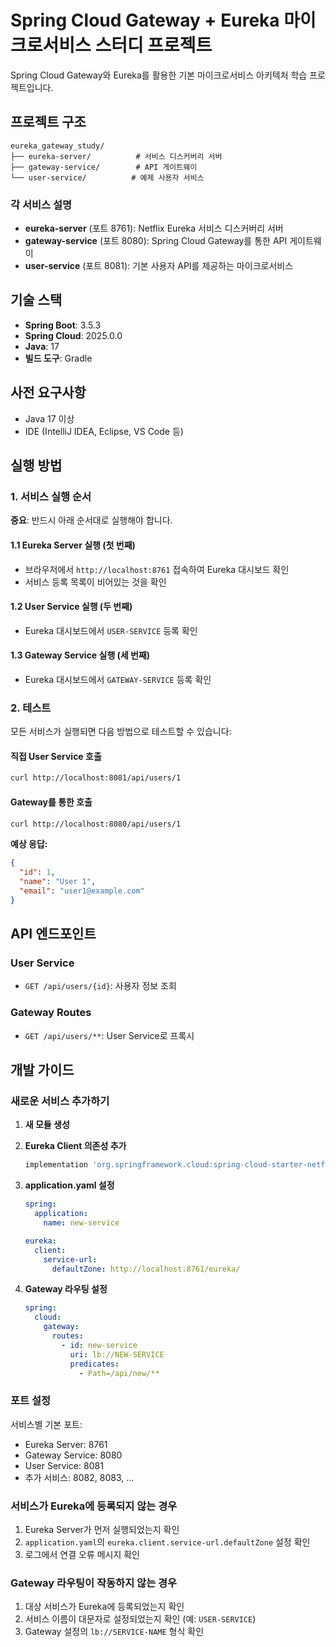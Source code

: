 # Spring Cloud Gateway + Eureka 마이크로서비스 스터디 프로젝트

Spring Cloud Gateway와 Eureka를 활용한 기본 마이크로서비스 아키텍처 학습 프로젝트입니다.

## 프로젝트 구조

```
eureka_gateway_study/
├── eureka-server/          # 서비스 디스커버리 서버
├── gateway-service/        # API 게이트웨이
└── user-service/          # 예제 사용자 서비스
```

### 각 서비스 설명

- **eureka-server** (포트 8761): Netflix Eureka 서비스 디스커버리 서버
- **gateway-service** (포트 8080): Spring Cloud Gateway를 통한 API 게이트웨이
- **user-service** (포트 8081): 기본 사용자 API를 제공하는 마이크로서비스

## 기술 스택

- **Spring Boot**: 3.5.3
- **Spring Cloud**: 2025.0.0
- **Java**: 17
- **빌드 도구**: Gradle

## 사전 요구사항

- Java 17 이상
- IDE (IntelliJ IDEA, Eclipse, VS Code 등)

## 실행 방법

### 1. 서비스 실행 순서

**중요**: 반드시 아래 순서대로 실행해야 합니다.

#### 1.1 Eureka Server 실행 (첫 번째)

- 브라우저에서 `http://localhost:8761` 접속하여 Eureka 대시보드 확인
- 서비스 등록 목록이 비어있는 것을 확인

#### 1.2 User Service 실행 (두 번째)

- Eureka 대시보드에서 `USER-SERVICE` 등록 확인

#### 1.3 Gateway Service 실행 (세 번째)

- Eureka 대시보드에서 `GATEWAY-SERVICE` 등록 확인

### 2. 테스트

모든 서비스가 실행되면 다음 방법으로 테스트할 수 있습니다:

#### 직접 User Service 호출
```bash
curl http://localhost:8081/api/users/1
```

#### Gateway를 통한 호출
```bash
curl http://localhost:8080/api/users/1
```

**예상 응답:**
```json
{
  "id": 1,
  "name": "User 1",
  "email": "user1@example.com"
}
```

## API 엔드포인트

### User Service
- `GET /api/users/{id}`: 사용자 정보 조회

### Gateway Routes
- `GET /api/users/**`: User Service로 프록시

## 개발 가이드

### 새로운 서비스 추가하기

1. **새 모듈 생성**

2. **Eureka Client 의존성 추가**
   ```gradle
   implementation 'org.springframework.cloud:spring-cloud-starter-netflix-eureka-client'
   ```

3. **application.yaml 설정**
   ```yaml
   spring:
     application:
       name: new-service
   
   eureka:
     client:
       service-url:
         defaultZone: http://localhost:8761/eureka/
   ```

4. **Gateway 라우팅 설정**
   ```yaml
   spring:
     cloud:
       gateway:
         routes:
           - id: new-service
             uri: lb://NEW-SERVICE
             predicates:
               - Path=/api/new/**
   ```

### 포트 설정

서비스별 기본 포트:
- Eureka Server: 8761
- Gateway Service: 8080
- User Service: 8081
- 추가 서비스: 8082, 8083, ...

### 서비스가 Eureka에 등록되지 않는 경우

1. Eureka Server가 먼저 실행되었는지 확인
2. `application.yaml`의 `eureka.client.service-url.defaultZone` 설정 확인
3. 로그에서 연결 오류 메시지 확인

### Gateway 라우팅이 작동하지 않는 경우

1. 대상 서비스가 Eureka에 등록되었는지 확인
2. 서비스 이름이 대문자로 설정되었는지 확인 (예: `USER-SERVICE`)
3. Gateway 설정의 `lb://SERVICE-NAME` 형식 확인
